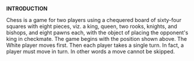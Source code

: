 ﻿**INTRODUCTION**

Chess is a game for two players using a chequered board of sixty-four squares with eight pieces, viz. a king, queen, two rooks, knights, and bishops, and eight pawns each, with the object of placing the opponent's king in checkmate. The game begins with the position shown above. The White player moves first. Then each player takes a single turn. In fact, a player must move in turn. In other words a move cannot be skipped.
